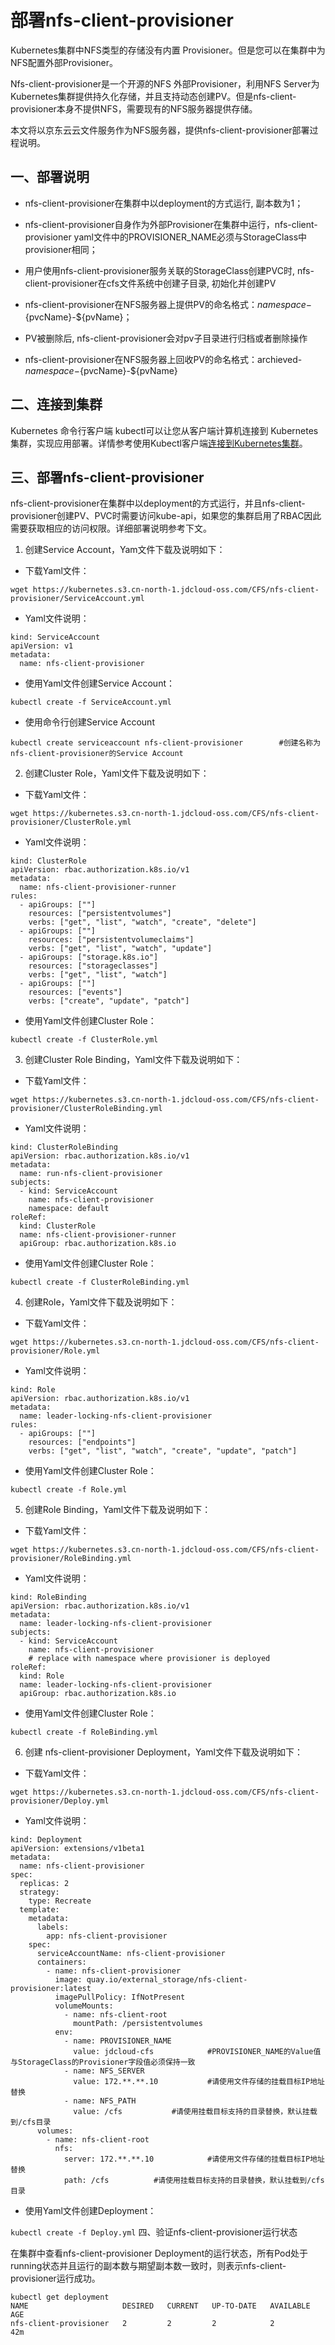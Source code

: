 # 部署nfs-client-provisioner                  

Kubernetes集群中NFS类型的存储没有内置 Provisioner。但是您可以在集群中为NFS配置外部Provisioner。

Nfs-client-provisioner是一个开源的NFS 外部Provisioner，利用NFS Server为Kubernetes集群提供持久化存储，并且支持动态创建PV。但是nfs-client-provisioner本身不提供NFS，需要现有的NFS服务器提供存储。

本文将以京东云云文件服务作为NFS服务器，提供nfs-client-provisioner部署过程说明。

## 一、部署说明

* nfs-client-provisioner在集群中以deployment的方式运行, 副本数为1；

* nfs-client-provisioner自身作为外部Provisioner在集群中运行，nfs-client-provisioner yaml文件中的PROVISIONER_NAME必须与StorageClass中provisioner相同；

* 用户使用nfs-client-provisioner服务关联的StorageClass创建PVC时, nfs-client-provisioner在cfs文件系统中创建子目录, 初始化并创建PV

* nfs-client-provisioner在NFS服务器上提供PV的命名格式：${namespace}-${pvcName}-${pvName}；

* PV被删除后, nfs-client-provisioner会对pv子目录进行归档或者删除操作
  
* nfs-client-provisioner在NFS服务器上回收PV的命名格式：archieved-${namespace}-${pvcName}-${pvName} 

## 二、连接到集群

 Kubernetes 命令行客户端 kubectl可以让您从客户端计算机连接到 Kubernetes 集群，实现应用部署。详情参考使用Kubectl客户端[连接到Kubernetes集群](https://docs.jdcloud.com/cn/jcs-for-kubernetes/connect-to-cluster)。

## 三、部署nfs-client-provisioner

nfs-client-provisioner在集群中以deployment的方式运行，并且nfs-client-provisioner创建PV、PVC时需要访问kube-api，如果您的集群启用了RBAC因此需要获取相应的访问权限。详细部署说明参考下文。

1. 创建Service Account，Yam文件下载及说明如下：

* 下载Yaml文件：

`
wget https://kubernetes.s3.cn-north-1.jdcloud-oss.com/CFS/nfs-client-provisioner/ServiceAccount.yml
`

* Yaml文件说明：

```
kind: ServiceAccount
apiVersion: v1
metadata:
  name: nfs-client-provisioner
```
* 使用Yaml文件创建Service Account：

`
kubectl create -f ServiceAccount.yml
`

* 使用命令行创建Service Account

`
kubectl create serviceaccount nfs-client-provisioner        #创建名称为nfs-client-provisioner的Service Account
`

2. 创建Cluster Role，Yaml文件下载及说明如下：

* 下载Yaml文件：

`
wget https://kubernetes.s3.cn-north-1.jdcloud-oss.com/CFS/nfs-client-provisioner/ClusterRole.yml
`

* Yaml文件说明：

```
kind: ClusterRole
apiVersion: rbac.authorization.k8s.io/v1
metadata:
  name: nfs-client-provisioner-runner
rules:
  - apiGroups: [""]
    resources: ["persistentvolumes"]
    verbs: ["get", "list", "watch", "create", "delete"]
  - apiGroups: [""]
    resources: ["persistentvolumeclaims"]
    verbs: ["get", "list", "watch", "update"]
  - apiGroups: ["storage.k8s.io"]
    resources: ["storageclasses"]
    verbs: ["get", "list", "watch"]
  - apiGroups: [""]
    resources: ["events"]
    verbs: ["create", "update", "patch"]
```
* 使用Yaml文件创建Cluster Role：

`
kubectl create -f ClusterRole.yml
`

3. 创建Cluster Role Binding，Yaml文件下载及说明如下：

* 下载Yaml文件：

`
wget https://kubernetes.s3.cn-north-1.jdcloud-oss.com/CFS/nfs-client-provisioner/ClusterRoleBinding.yml
`

* Yaml文件说明：

```
kind: ClusterRoleBinding
apiVersion: rbac.authorization.k8s.io/v1
metadata:
  name: run-nfs-client-provisioner
subjects:
  - kind: ServiceAccount
    name: nfs-client-provisioner
    namespace: default
roleRef:
  kind: ClusterRole
  name: nfs-client-provisioner-runner
  apiGroup: rbac.authorization.k8s.io
```
* 使用Yaml文件创建Cluster Role：

`
kubectl create -f ClusterRoleBinding.yml
`

4. 创建Role，Yaml文件下载及说明如下：

* 下载Yaml文件：

`
wget https://kubernetes.s3.cn-north-1.jdcloud-oss.com/CFS/nfs-client-provisioner/Role.yml
`

* Yaml文件说明：

```
kind: Role
apiVersion: rbac.authorization.k8s.io/v1
metadata:
  name: leader-locking-nfs-client-provisioner
rules:
  - apiGroups: [""]
    resources: ["endpoints"]
    verbs: ["get", "list", "watch", "create", "update", "patch"]
```
* 使用Yaml文件创建Cluster Role：

`
kubectl create -f Role.yml
`

5. 创建Role Binding，Yaml文件下载及说明如下：

* 下载Yaml文件：

`
wget https://kubernetes.s3.cn-north-1.jdcloud-oss.com/CFS/nfs-client-provisioner/RoleBinding.yml
`

* Yaml文件说明：

```
kind: RoleBinding
apiVersion: rbac.authorization.k8s.io/v1
metadata:
  name: leader-locking-nfs-client-provisioner
subjects:
  - kind: ServiceAccount
    name: nfs-client-provisioner
    # replace with namespace where provisioner is deployed
roleRef:
  kind: Role
  name: leader-locking-nfs-client-provisioner
  apiGroup: rbac.authorization.k8s.io
```
* 使用Yaml文件创建Cluster Role：

`
kubectl create -f RoleBinding.yml
`

6. 创建 nfs-client-provisioner Deployment，Yaml文件下载及说明如下：

* 下载Yaml文件：

`
wget https://kubernetes.s3.cn-north-1.jdcloud-oss.com/CFS/nfs-client-provisioner/Deploy.yml
`

* Yaml文件说明：

```
kind: Deployment
apiVersion: extensions/v1beta1
metadata:
  name: nfs-client-provisioner
spec:
  replicas: 2
  strategy:
    type: Recreate
  template:
    metadata:
      labels:
        app: nfs-client-provisioner
    spec:
      serviceAccountName: nfs-client-provisioner
      containers:
        - name: nfs-client-provisioner
          image: quay.io/external_storage/nfs-client-provisioner:latest
          imagePullPolicy: IfNotPresent
          volumeMounts:
            - name: nfs-client-root
              mountPath: /persistentvolumes
          env:
            - name: PROVISIONER_NAME
              value: jdcloud-cfs			#PROVISIONER_NAME的Value值与StorageClass的Provisioner字段值必须保持一致
            - name: NFS_SERVER
              value: 172.**.**.10			#请使用文件存储的挂载目标IP地址替换
            - name: NFS_PATH
              value: /cfs			#请使用挂载目标支持的目录替换，默认挂载到/cfs目录
      volumes:
        - name: nfs-client-root
          nfs:
            server: 172.**.**.10			#请使用文件存储的挂载目标IP地址替换
            path: /cfs			#请使用挂载目标支持的目录替换，默认挂载到/cfs目录
```
* 使用Yaml文件创建Deployment：

`
kubectl create -f Deploy.yml
`
四、验证nfs-client-provisioner运行状态

在集群中查看nfs-client-provisioner Deployment的运行状态，所有Pod处于running状态并且运行的副本数与期望副本数一致时，则表示nfs-client-provisioner运行成功。

```
kubectl get deployment
NAME                     DESIRED   CURRENT   UP-TO-DATE   AVAILABLE   AGE
nfs-client-provisioner   2         2         2            2           42m
```